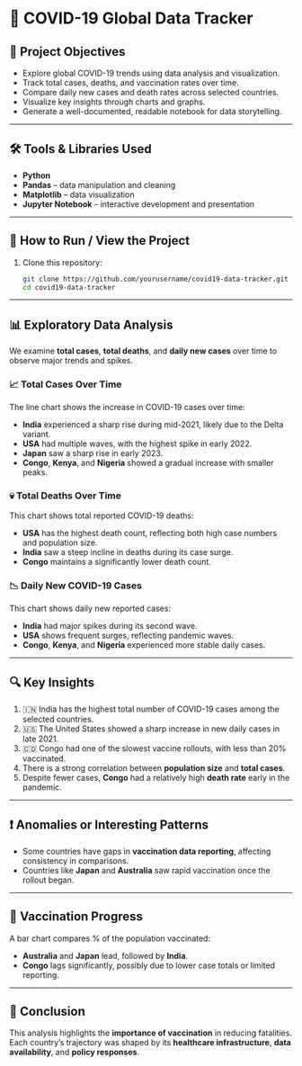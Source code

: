 # 🦠 COVID-19 Global Data Tracker

## 🎯 Project Objectives

- Explore global COVID-19 trends using data analysis and visualization.
- Track total cases, deaths, and vaccination rates over time.
- Compare daily new cases and death rates across selected countries.
- Visualize key insights through charts and graphs.
- Generate a well-documented, readable notebook for data storytelling.

---

## 🛠️ Tools & Libraries Used

- **Python**
- **Pandas** – data manipulation and cleaning
- **Matplotlib** – data visualization
- **Jupyter Notebook** – interactive development and presentation

---

## 🚀 How to Run / View the Project

1. Clone this repository:
   ```bash
   git clone https://github.com/yourusername/covid19-data-tracker.git
   cd covid19-data-tracker

---

## 📊 Exploratory Data Analysis

We examine **total cases**, **total deaths**, and **daily new cases** over time to observe major trends and spikes.

### 📈 Total Cases Over Time

The line chart shows the increase in COVID-19 cases over time:

- **India** experienced a sharp rise during mid-2021, likely due to the Delta variant.
- **USA** had multiple waves, with the highest spike in early 2022.
- **Japan** saw a sharp rise in early 2023.
- **Congo**, **Kenya**, and **Nigeria** showed a gradual increase with smaller peaks.

### 💀 Total Deaths Over Time

This chart shows total reported COVID-19 deaths:

- **USA** has the highest death count, reflecting both high case numbers and population size.
- **India** saw a steep incline in deaths during its case surge.
- **Congo** maintains a significantly lower death count.

### 📉 Daily New COVID-19 Cases

This chart shows daily new reported cases:

- **India** had major spikes during its second wave.
- **USA** shows frequent surges, reflecting pandemic waves.
- **Congo**, **Kenya**, and **Nigeria** experienced more stable daily cases.

---

## 🔍 Key Insights

1. 🇮🇳 India has the highest total number of COVID-19 cases among the selected countries.  
2. 🇺🇸 The United States showed a sharp increase in new daily cases in late 2021.  
3. 🇨🇩 Congo had one of the slowest vaccine rollouts, with less than 20% vaccinated.  
4. There is a strong correlation between **population size** and **total cases**.  
5. Despite fewer cases, **Congo** had a relatively high **death rate** early in the pandemic.

---

## ❗ Anomalies or Interesting Patterns

- Some countries have gaps in **vaccination data reporting**, affecting consistency in comparisons.
- Countries like **Japan** and **Australia** saw rapid vaccination once the rollout began.

---

## 💉 Vaccination Progress

A bar chart compares % of the population vaccinated:

- **Australia** and **Japan** lead, followed by **India**.
- **Congo** lags significantly, possibly due to lower case totals or limited reporting.

---

## 🧾 Conclusion

This analysis highlights the **importance of vaccination** in reducing fatalities. Each country’s trajectory was shaped by its **healthcare infrastructure**, **data availability**, and **policy responses**.